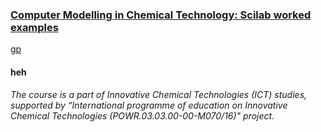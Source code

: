 ### [Computer Modelling in Chemical Technology: Scilab worked examples](README.md)


[gp](01/README.md)

#### heh

_The course is a part of Innovative Chemical Technologies (ICT) studies, supported by “International programme of education on Innovative Chemical Technologies (POWR.03.03.00-00-M070/16)" project._
